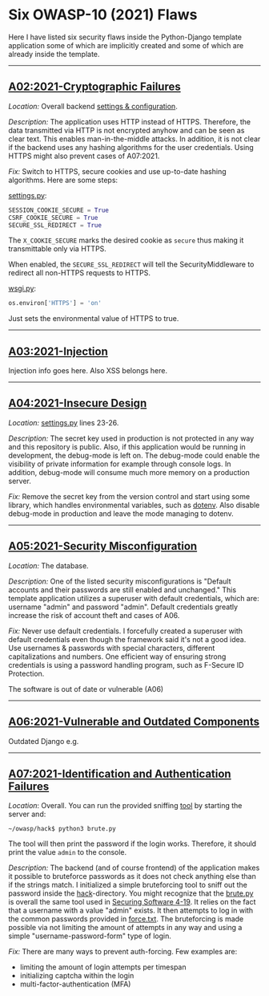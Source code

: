 # Six OWASP-10 (2021) Flaws

Here I have listed six security flaws inside the Python-Django template application some of which are implicitly created
and some of which are already inside the template.

---

## [A02:2021-Cryptographic Failures](https://owasp.org/Top10/A02_2021-Cryptographic_Failures/)

*Location:* Overall backend [settings & configuration](../mysite).

*Description:* The application uses HTTP instead of HTTPS. Therefore, the data transmitted via HTTP is not encrypted
anyhow and can be seen as clear text. This enables man-in-the-middle attacks. In addition, it is not clear if the 
backend uses any hashing algorithms for the user credentials. Using HTTPS might also prevent cases of A07:2021.

*Fix:* Switch to HTTPS, secure cookies and use up-to-date hashing algorithms. Here are some steps:

[settings.py](../mysite/settings.py):
```python
SESSION_COOKIE_SECURE = True
CSRF_COOKIE_SECURE = True
SECURE_SSL_REDIRECT = True
```

The `X_COOKIE_SECURE` marks the desired cookie as `secure` thus making it transmittable only via HTTPS.

When enabled, the `SECURE_SSL_REDIRECT` will tell the SecurityMiddleware to redirect all non-HTTPS requests
to HTTPS.

[wsgi.py](../mysite/wsgi.py):
```python
os.environ['HTTPS'] = 'on'
```

Just sets the environmental value of HTTPS to true.

---

## [A03:2021-Injection](https://owasp.org/Top10/A03_2021-Injection/)

Injection info goes here. Also XSS belongs here.

---

## [A04:2021-Insecure Design](https://owasp.org/Top10/A04_2021-Insecure_Design/)

*Location:* [settings.py](../mysite/settings.py) lines 23-26.

*Description:* The secret key used in production is not protected in any way and this repository is
public. Also, if this application would be running in development, the debug-mode is left on. The debug-mode
could enable the visibility of private information for example through console logs. In addition, debug-mode will consume
much more memory on a production server.

*Fix:* Remove the secret key from the version control and start using some library, which handles environmental 
variables, such as [dotenv](https://pypi.org/project/python-dotenv/). Also disable debug-mode in production and leave 
the mode managing to dotenv.

---

## [A05:2021-Security Misconfiguration](https://owasp.org/Top10/A05_2021-Security_Misconfiguration/)

*Location:* The database.

*Description:* One of the listed security misconfigurations is "Default accounts and their passwords are still enabled
and unchanged." This template application utilizes a superuser with default credentials, which are: username "admin" and
password "admin". Default credentials greatly increase the risk of account theft and cases of A06.

*Fix:* Never use default credentials. I forcefully created a superuser with default credentials even though the
framework said it's not a good idea. Use usernames & passwords with special characters, different capitalizations and
numbers. One efficient way of ensuring strong credentials is using a password handling program, such as F-Secure ID
Protection.


The software is out of date or vulnerable (A06)

---

## [A06:2021-Vulnerable and Outdated Components](https://owasp.org/Top10/A06_2021-Vulnerable_and_Outdated_Components/)

Outdated Django e.g.

---

## [A07:2021-Identification and Authentication Failures](https://owasp.org/Top10/A07_2021-Identification_and_Authentication_Failures/)

*Location*: Overall. You can run the provided sniffing [tool](../hack/brute.py) by starting the server and:

```shell
~/owasp/hack$ python3 brute.py
```

The tool will then print the password if the login works. Therefore, it should print the value `admin` to the console.

*Description:* The backend (and of course frontend) of the application makes it possible to bruteforce passwords as it 
does not check anything else than if the strings match. I initialized a simple bruteforcing tool to sniff out the 
password inside the [hack](../hack)-directory. You might recognize that the [brute.py](../hack/brute.py) is overall the 
same tool used in [Securing Software 4-19](https://cybersecuritybase.mooc.fi/module-2.4/1-finding). It relies on the 
fact that a username with a value "admin" exists. It then attempts to log in with the common passwords provided in 
[force.txt](../hack/force.txt). The bruteforcing is made possible via not limiting the amount of attempts in any way and
using a simple "username-password-form" type of login.

*Fix:* There are many ways to prevent auth-forcing. Few examples are: 

- limiting the amount of login attempts per timespan
- initializing captcha within the login
- multi-factor-authentication (MFA)
